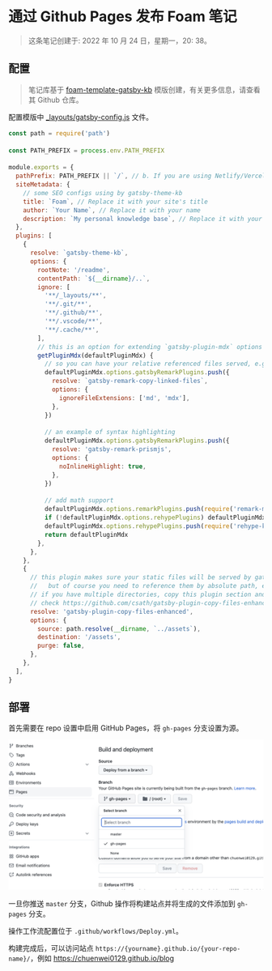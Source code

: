 # 通过 Github Pages 发布 Foam 笔记

> 这条笔记创建于: 2022 年 10 月 24 日，星期一，20: 38。

## 配置

> 笔记库基于 [foam-template-gatsby-kb](https://github.com/hikerpig/foam-template-gatsby-kb) 模版创建，有关更多信息，请查看其 Github 仓库。

配置模版中 [_layouts/gatsby-config.js](https://github.com/hikerpig/foam-template-gatsby-kb/blob/master/_layouts/gatsby-config.js) 文件。

```js
const path = require('path')

const PATH_PREFIX = process.env.PATH_PREFIX

module.exports = {
  pathPrefix: PATH_PREFIX || `/`, // b. If you are using Netlify/Vercel, your can keep it this way
  siteMetadata: {
    // some SEO configs using by gatsby-theme-kb
    title: `Foam`, // Replace it with your site's title
    author: `Your Name`, // Replace it with your name
    description: `My personal knowledge base`, // Replace it with your site's description
  },
  plugins: [
    {
      resolve: `gatsby-theme-kb`,
      options: {
        rootNote: '/readme',
        contentPath: `${__dirname}/..`,
        ignore: [
          '**/_layouts/**',
          '**/.git/**',
          '**/.github/**',
          '**/.vscode/**',
          '**/.cache/**',
        ],
        // this is an option for extending `gatsby-plugin-mdx` options inside `gatsby-theme-kb`,
        getPluginMdx(defaultPluginMdx) {
          // so you can have your relative referenced files served, e.g. '../assets/img.png'.
          defaultPluginMdx.options.gatsbyRemarkPlugins.push({
            resolve: `gatsby-remark-copy-linked-files`,
            options: {
              ignoreFileExtensions: ['md', 'mdx'],
            },
          })

          // an example of syntax highlighting
          defaultPluginMdx.options.gatsbyRemarkPlugins.push({
            resolve: 'gatsby-remark-prismjs',
            options: {
              noInlineHighlight: true,
            },
          })

          // add math support
          defaultPluginMdx.options.remarkPlugins.push(require('remark-math'))
          if (!defaultPluginMdx.options.rehypePlugins) defaultPluginMdx.options.rehypePlugins = []
          defaultPluginMdx.options.rehypePlugins.push(require('rehype-katex'))
          return defaultPluginMdx
        },
      },
    },
    {
      // this plugin makes sure your static files will be served by gatsby,
      //   but of course you need to reference them by absolute path, e.g. '/assets/img.png'.
      // if you have multiple directories, copy this plugin section and specify other directory
      // check https://github.com/csath/gatsby-plugin-copy-files-enhanced to find docs for this plugin
      resolve: 'gatsby-plugin-copy-files-enhanced',
      options: {
        source: path.resolve(__dirname, `../assets`),
        destination: '/assets',
        purge: false,
      },
    },
  ],
}
```

## 部署

首先需要在 repo 设置中启用 GitHub Pages，将 `gh-pages` 分支设置为源。

![20221024143942](https://raw.githubusercontent.com/chuenwei0129/my-picgo-repo/master/ts/20221024143942.png)

一旦你推送 `master` 分支，Github 操作将构建站点并将生成的文件添加到 `gh-pages` 分支。

操作工作流配置位于 `.github/workflows/Deploy.yml`。

构建完成后，可以访问站点 `https://{yourname}.github.io/{your-repo-name}/`，例如 <https://chuenwei0129.github.io/blog>
